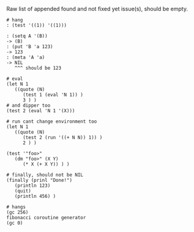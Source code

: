 Raw list of appended found and not fixed yet issue(s), should be empty.
```
# hang
: (test '((1)) '((1)))
```

```
: (setq A '(B))
-> (B)
: (put 'B 'a 123)
-> 123
: (meta 'A 'a)
-> NIL
   ^^^ should be 123
```

```
# eval
(let N 1
   ((quote (N)
      (test 1 (eval 'N 1)) )
      3 ) )
# and dipper too
(test 2 (eval 'N 1 '(X)))
```

```
# run cant change environment too
(let N 1
   ((quote (N)
      (test 2 (run '((+ N N)) 1)) )
      2 ) )

```

```
(test '"foo>"
   (dm "foo>" (X Y)
      (* X (+ X Y)) ) )
```

```
# finally, should not be NIL
(finally (prinl "Done!")
   (println 123)
   (quit)
   (println 456) )
```

```
# hangs
(gc 256)
fibonacci coroutine generator
(gc 0)
```
